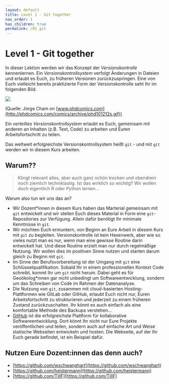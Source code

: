 ```yaml
---
layout: default
title: Level 1 - Git together
nav_order: 1
has_children: true
permalink: /01_git
---
```


# Level 1 - Git together

In dieser Lektion werden wir das Konzept der *Versionskontrolle* kennenlernen.
Ein *Versionskontrollsystem* verfolgt Änderungen in Dateien und erlaubt es Euch,
zu früheren Versionen zurückzuspringen. Eine von Euch vielleicht bereits praktizierte
Form der Versionskontrolle seht Ihr im folgenden Bild.

![](http://phdcomics.com/comics/archive/phd101212s.gif)

(Quelle: Jorge Cham on [www.phdcomics.com](http://phdcomics.com/comics/archive/phd101212s.gif))

Ein *verteiltes Versionskontrollsystem* erlaubt es Euch, gemeinsam mit anderen an
Inhalten (z.B. Text, Code) zu arbeiten und Euren Arbeitsfortschritt zu teilen.

Das weltweit erfolgreichste Versionskontrollsystem heißt `git` - und mit `git`
werden wir in diesem Kurs arbeiten.

## Warum??

> Klingt relevant alles, aber auch ganz schön trocken und obendrein noch ziemlich techniklastig.
> Ist das wirklich so wichtig? Wir wollen doch eigentlich R oder Python lernen...

Warum also tun wir uns das an?

- Wir Dozent*innen in diesem Kurs haben das Marterial gemeinsam mit `git` entwickelt
und wir stellen Euch dieses Material in Form eine `git`-Repositories zur Verfügung.
Allein dafür benötigt Ihr minimale Kenntnisse in `git`.
- Wir möchten Euch ermuntern, von Beginn an Eure Arbeit in diesem Kurs mit `git`
zu begleiten. Versionskontrolle ist kein Hexenwerk, aber wie so vieles nutzt man
es nur, wenn man eine gewisse Routine darin entwickelt hat. Und diese Routine 
erzielt man nur durch regelmäßige Nutzung. Wir wollen dies
im positiven Sinne nutzen und starten darum gleich zu Beginn mit `git`.
- Im Sinne der Berufsvorbereitung ist der Umgang mit `git` eine Schlüsselqualifikation.
Sobald Ihr in einem professionellen Kontext Code schreibt, kommt Ihr um `git` nicht herum.
Dabei geht es für Geoökolog*innen gar nicht unbedingt um Softwareentwicklung, sondern
um das Schreiben von Code im Rahmen der Datenanalyse.
- Die Nutzung von `git`, zusammen mit cloud-basierten Hosting-Plattformen wie GitLab oder
GitHub, erlaubt Euch nicht nur, Euren Arbeitsfortschritt zu strukturieren und jederzeit
zu einem früheren Zustand zurückzuschalten. Ihr könnt es auch einfach als eine
komfortable Methode des Backups verstehen... 
- [GitHub](https://github.com) ist die erfolgreichste Plattform für kollaborative Softwareentwicklung.
Dort könnt Ihr nicht nur Eure Projekte veröffentlichen und teilen, sondern auch auf einfache Art und
Weise statische Webseiten entwickeln und hosten. Die Webseite, auf der Ihr Euch
gerade befindet, ist ein Beispiel dafür.

## Nutzen Eure Dozent:innen das denn auch?

- [https://github.com/wschwanghart](https://github.com/wschwanghart)
- [https://github.com/heistermann](https://github.com/heistermann)
- [https://github.com/TillF](https://github.com/TillF)
 